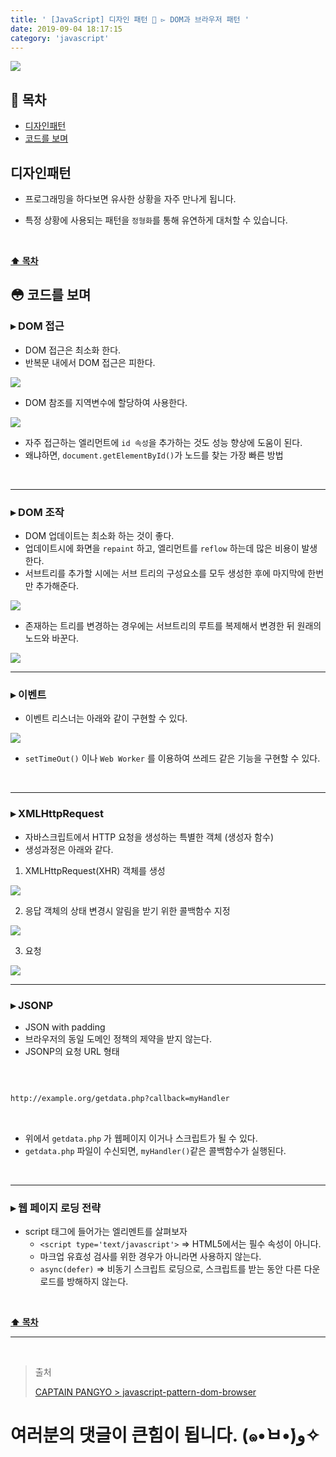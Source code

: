 ```yaml
---
title: ' [JavaScript] 디자인 패턴 💠 ▻ DOM과 브라우저 패턴 '
date: 2019-09-04 18:17:15
category: 'javascript'
---
```


![](../../../assets/javascript/design-pattern/3/javascript.design.pattern.logo.jpeg)

## **💎 목차**
  * [디자인패턴](#-디자인패턴)
  * [코드를 보며](#-코드를-보며)

## **디자인패턴**

- 프로그래밍을 하다보면 유사한 상황을 자주 만나게 됩니다.

- 특정 상황에 사용되는 패턴을 `정형화`를 통해 유연하게 대처할 수 있습니다.

<br />

**[⬆ 목차](#-목차)**

## **😳 코드를 보며**

### ▸ DOM 접근
*   DOM 접근은 최소화 한다.
*   반복문 내에서 DOM 접근은 피한다.

![](../../../assets/javascript/design-pattern/3/javascript.design.pattern.1.png)
<br />

*   DOM 참조를 지역변수에 할당하여 사용한다.

![](../../../assets/javascript/design-pattern/3/javascript.design.pattern.2.png)
<br />

*   자주 접근하는 엘리먼트에 `id 속성`을 추가하는 것도 성능 향상에 도움이 된다.
*   왜냐하면, `document.getElementById()`가 노드를 찾는 가장 빠른 방법

<br />

---

### ▸ DOM 조작
*   DOM 업데이트는 최소화 하는 것이 좋다.
*   업데이트시에 화면을 `repaint` 하고, 엘리먼트를 `reflow` 하는데 많은 비용이 발생한다.
*   서브트리를 추가할 시에는 서브 트리의 구성요소를 모두 생성한 후에 마지막에 한번만 추가해준다.

![](../../../assets/javascript/design-pattern/3/javascript.design.pattern.3.png)
<br />

*   존재하는 트리를 변경하는 경우에는 서브트리의 루트를 복제해서 변경한 뒤 원래의 노드와 바꾼다.

![](../../../assets/javascript/design-pattern/3/javascript.design.pattern.4.png)
<br />

---

### ▸ 이벤트
*   이벤트 리스너는 아래와 같이 구현할 수 있다.

![](../../../assets/javascript/design-pattern/3/javascript.design.pattern.5.png)
<br />

* `setTimeOut()` 이나 `Web Worker` 를 이용하여 쓰레드 같은 기능을 구현할 수 있다.

<br />

---

### ▸ XMLHttpRequest
*   자바스크립트에서 HTTP 요청을 생성하는 특별한 객체 (생성자 함수)
*   생성과정은 아래와 같다.

1. XMLHttpRequest(XHR) 객체를 생성

![](../../../assets/javascript/design-pattern/3/javascript.design.pattern.6.png)
<br />

2. 응답 객체의 상태 변경시 알림을 받기 위한 콜백함수 지정

![](../../../assets/javascript/design-pattern/3/javascript.design.pattern.7.png)
<br />

3. 요청

![](../../../assets/javascript/design-pattern/3/javascript.design.pattern.8.png)
<br />

---

### ▸ JSONP
*   JSON with padding
*   브라우저의 동일 도메인 정책의 제약을 받지 않는다.
*   JSONP의 요청 URL 형태

<br />

```sh

http://example.org/getdata.php?callback=myHandler

```

<br />

*   위에서 `getdata.php` 가 웹페이지 이거나 스크립트가 될 수 있다.
*   `getdata.php` 파일이 수신되면, `myHandler()`같은 콜백함수가 실행된다.

<br />

---

### ▸ 웹 페이지 로딩 전략
*   script 태그에 들어가는 엘리멘트를 살펴보자
    *   `<script type='text/javascript'>` => HTML5에서는 필수 속성이 아니다.
    *   마크업 유효성 검사를 위한 경우가 아니라면 사용하지 않는다.
    *   `async(defer)` => 비동기 스크립트 로딩으로, 스크립트를 받는 동안 다른 다운로드를 방해하지 않는다.

<br />

**[⬆ 목차](#-목차)**

---

<br />

> 출처
>
> <a href="https://joshua1988.github.io/web-development/javascript/javascript-pattern-dom-browser/" target="_blank">CAPTAIN PANGYO > javascript-pattern-dom-browser</a>

# 여러분의 댓글이 큰힘이 됩니다. (๑•̀ㅂ•́)و✧
